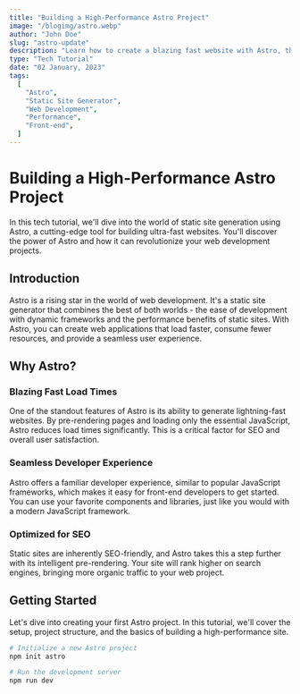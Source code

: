 ```yaml
---
title: "Building a High-Performance Astro Project"
image: "/blogimg/astro.webp"
author: "John Doe"
slug: "astro-update"
description: "Learn how to create a blazing fast website with Astro, the modern static site generator."
type: "Tech Tutorial"
date: "02 January, 2023"
tags:
  [
    "Astro",
    "Static Site Generator",
    "Web Development",
    "Performance",
    "Front-end",
  ]
---
```


# Building a High-Performance Astro Project

In this tech tutorial, we'll dive into the world of static site generation using Astro, a cutting-edge tool for building ultra-fast websites. You'll discover the power of Astro and how it can revolutionize your web development projects.

## Introduction

Astro is a rising star in the world of web development. It's a static site generator that combines the best of both worlds - the ease of development with dynamic frameworks and the performance benefits of static sites. With Astro, you can create web applications that load faster, consume fewer resources, and provide a seamless user experience.

## Why Astro?

### Blazing Fast Load Times

One of the standout features of Astro is its ability to generate lightning-fast websites. By pre-rendering pages and loading only the essential JavaScript, Astro reduces load times significantly. This is a critical factor for SEO and overall user satisfaction.

### Seamless Developer Experience

Astro offers a familiar developer experience, similar to popular JavaScript frameworks, which makes it easy for front-end developers to get started. You can use your favorite components and libraries, just like you would with a modern JavaScript framework.

### Optimized for SEO

Static sites are inherently SEO-friendly, and Astro takes this a step further with its intelligent pre-rendering. Your site will rank higher on search engines, bringing more organic traffic to your web project.

## Getting Started

Let's dive into creating your first Astro project. In this tutorial, we'll cover the setup, project structure, and the basics of building a high-performance site.

```bash
# Initialize a new Astro project
npm init astro

# Run the development server
npm run dev
```
